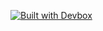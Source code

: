 [![Built with Devbox](https://jetpack.io/devbox/img/shield_galaxy.svg)](https://jetpack.io/devbox/docs/contributor-quickstart/)
